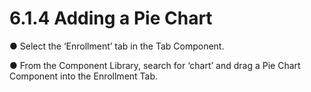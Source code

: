 # 6.1.4 Adding a Pie Chart

● Select the ‘Enrollment’ tab in the Tab Component.

● From the Component Library, search for ‘chart’ and drag a Pie Chart Component into the 	Enrollment Tab.

